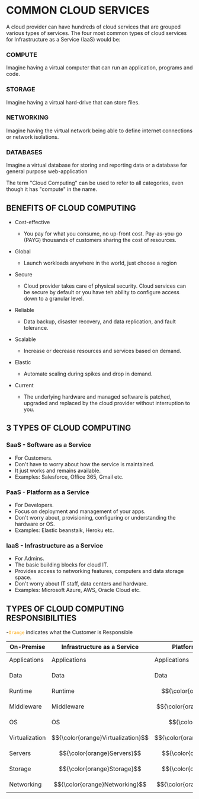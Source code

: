 # COMMON CLOUD SERVICES

A cloud provider can have hundreds of cloud services that are grouped various types of services. The four most common types of cloud services for Infrastructure as a Service (IaaS) would be:

### COMPUTE

Imagine having a virtual computer that can run an application, programs and code.

### STORAGE

Imagine having a virtual hard-drive that can store files.

### NETWORKING

Imagine having the virtual network being able to define internet connections or network isolations.

### DATABASES

Imagine a virtual database for storing and reporting data or a database for general purpose web-application

The term "Cloud Computing" can be used to refer to all categories, even though it has "compute" in the name.

## BENEFITS OF CLOUD COMPUTING

- Cost-effective

  - You pay for what you consume, no up-front cost. Pay-as-you-go (PAYG) thousands of customers sharing the cost of resources.

- Global

  - Launch workloads anywhere in the world, just choose a region

- Secure

  - Cloud provider takes care of physical security. Cloud services can be secure by default or you have teh ability to configure access down to a granular level.

- Reliable

  - Data backup, disaster recovery, and data replication, and fault tolerance.

- Scalable

  - Increase or decrease resources and services based on demand.

- Elastic

  - Automate scaling during spikes and drop in demand.

- Current

  - The underlying hardware and managed software is patched, upgraded and replaced by the cloud provider without interruption to you.

## 3 TYPES OF CLOUD COMPUTING

### SaaS - Software as a Service

- For Customers.
- Don't have to worry about how the service is maintained.
- It just works and remains available.
- Examples: Salesforce, Office 365, Gmail etc.

### PaaS - Platform as a Service

- For Developers.
- Focus on deployment and management of your apps.
- Don't worry about, provisioning, configuring or understanding the hardware or OS.
- Examples: Elastic beanstalk, Heroku etc.

### IaaS - Infrastructure as a Service

- For Admins.
- The basic building blocks for cloud IT.
- Provides access to networking features, computers and data storage space.
- Don't worry about IT staff, data centers and hardware.
- Examples: Microsoft Azure, AWS, Oracle Cloud etc.

## TYPES OF CLOUD COMPUTING RESPONSIBILITIES

-<code style="color : orange">Orange</code> indicates what the Customer is Responsible

| On-Premise     | Infrastructure as a Service        | Platform as a Service              | Software as a Service              |
| -------------- | ---------------------------------- | ---------------------------------- | ---------------------------------- |
| Applications   | Applications                       | Applications                       | $${\color{orange}Applications}$$   |
| Data           | Data                               | Data                               | $${\color{orange}Data}$$           |
| Runtime        | Runtime                            | $${\color{orange}Runtime}$$        | $${\color{orange}Runtime}$$        |
| Middleware     | Middleware                         | $${\color{orange}Middleware}$$     | $${\color{orange}Middleware}$$     |
| OS             | OS                                 | $${\color{orange}OS}$$             | $${\color{orange}OS}$$             |
| Virtualization | $${\color{orange}Virtualization}$$ | $${\color{orange}Virtualization}$$ | $${\color{orange}Virtualization}$$ |
| Servers        | $${\color{orange}Servers}$$        | $${\color{orange}Servers}$$        | $${\color{orange}Servers}$$        |
| Storage        | $${\color{orange}Storage}$$        | $${\color{orange}Storage}$$        | $${\color{orange}Storage}$$        |
| Networking     | $${\color{orange}Networking}$$     | $${\color{orange}Networking}$$     | $${\color{orange}Networking}$$     |
